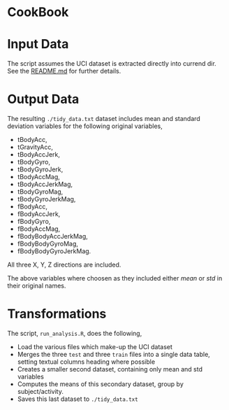 # CookBook

# Input Data

The script assumes the UCI dataset is extracted directly into currend dir. See the [README.md](README.md) for further details.

# Output Data

The resulting `./tidy_data.txt` dataset includes mean and standard deviation variables for the following original variables,

* tBodyAcc, 
* tGravityAcc, 
* tBodyAccJerk, 
* tBodyGyro, 
* tBodyGyroJerk, 
* tBodyAccMag, 
* tBodyAccJerkMag, 
* tBodyGyroMag, 
* tBodyGyroJerkMag, 
* fBodyAcc, 
* fBodyAccJerk, 
* fBodyGyro, 
* fBodyAccMag, 
* fBodyBodyAccJerkMag, 
* fBodyBodyGyroMag, 
* fBodyBodyGyroJerkMag. 

All three X, Y, Z directions are included.

The above variables where choosen as they included either _mean_ or _std_ in their original names.

# Transformations

The script, `run_analysis.R`, does the following,

* Load the various files which make-up the UCI dataset
* Merges the three `test` and three `train` files into a single data table, setting textual columns heading where possible
* Creates a smaller second dataset, containing only mean and std variables
* Computes the means of this secondary dataset, group by subject/activity.
* Saves this last dataset to `./tidy_data.txt`

